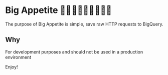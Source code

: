 # Big Appetite 🍔🍇🍈🍉🍊🍋🍌🍍🥭
The purpose of Big Appetite is simple, save raw HTTP requests to BigQuery. 

## Why
For development purposes and should not be used in a production environment

Enjoy!